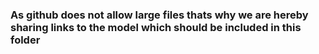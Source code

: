 <h3>As github does not allow large files thats why we are hereby sharing links to the model which should be included in this folder</h3>

